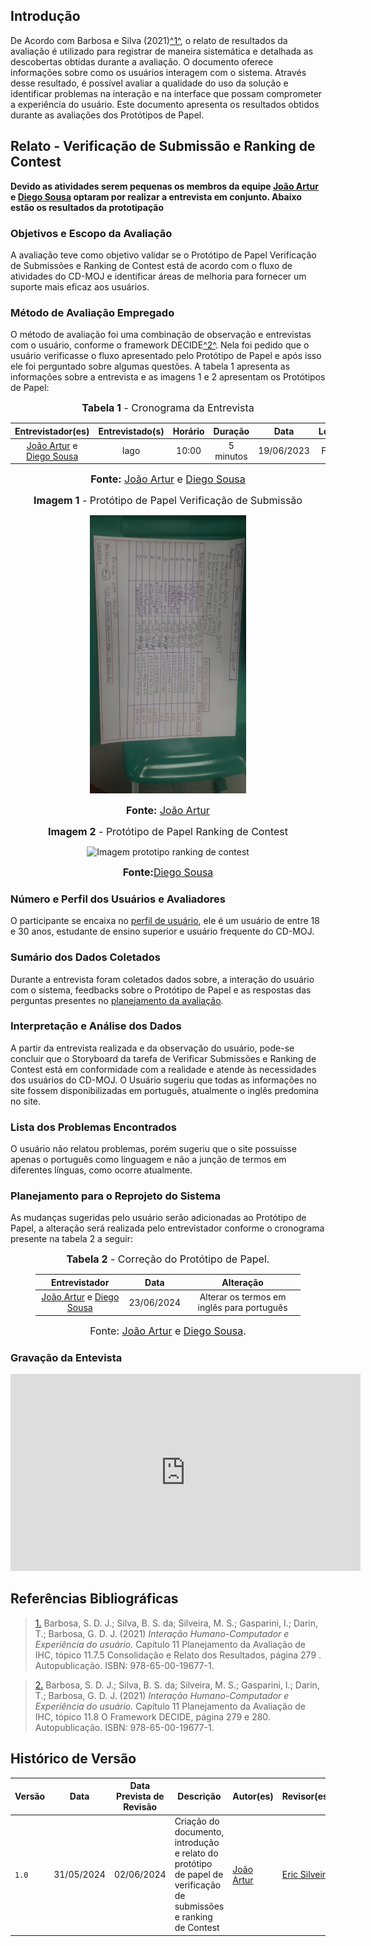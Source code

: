## <a>Introdução</a>

De Acordo com Barbosa e Silva (2021)<a id="anchor_1" href="#REF1">^1^</a>, o relato de resultados da avaliação é utilizado para registrar de maneira sistemática e detalhada as descobertas obtidas durante a avaliação. O documento oferece informações sobre como os usuários interagem com o sistema. Através desse resultado, é possível avaliar a qualidade do uso da solução e identificar problemas na interação e na interface que possam comprometer a experiência do usuário. Este documento apresenta os resultados obtidos durante as avaliações dos Protótipos de Papel.

## <a>Relato - Verificação de Submissão e Ranking de Contest</a>

**Devido as atividades serem pequenas os membros da equipe [João Artur](https://github.com/joao-artl) e [Diego Sousa](https://github.com/DiegoSousaLeite) optaram por realizar a entrevista em conjunto. Abaixo estão os resultados da prototipação**

### <a>Objetivos e Escopo da Avaliação</a>

A avaliação teve como objetivo validar se o Protótipo de Papel Verificação de Submissões e Ranking de Contest está de acordo com o fluxo de atividades do CD-MOJ e identificar áreas de melhoria para fornecer um suporte mais eficaz aos usuários.

### <a>Método de Avaliação Empregado</a>
O método de avaliação foi uma combinação de observação e entrevistas com o usuário, conforme o framework DECIDE<a id="anchor_2" href="#REF2">^2^</a>. Nela foi pedido que o usuário verificasse o fluxo apresentado pelo Protótipo de Papel e após isso ele foi perguntado sobre algumas questões. A tabela 1 apresenta as informações sobre a entrevista e as imagens 1 e 2 apresentam os Protótipos de Papel:

<center>

<font size="3"><p style="text-align: center"><b>Tabela 1</b> - Cronograma da Entrevista</p></font>

| Entrevistador(es) | Entrevistado(s) | Horário | Duração  | Data | Local |
| :----------------: | :-------------: | :---------------: | :------------: | :--------: | :----------: |
| [João Artur](https://github.com/joao-artl) e [Diego Sousa](https://github.com/DiegoSousaLeite)| Iago | 10:00 | 5 minutos | 19/06/2023 | FGA |

<font size="3"><p style="text-align: center"><b>Fonte:</b> [João Artur](https://github.com/joao-artl) e [Diego Sousa](https://github.com/DiegoSousaLeite)</p></font>

<font size="3"><p style="text-align: center"><b>Imagem 1</b> - Protótipo de Papel Verificação de Submissão</p></font>

<img src="./assets/prototipoVerificacao.jpeg" alt="Imagem prototipo Verificação de submissão" style="width: 250px;"/>

<font size="3"><p style="text-align: center"><b>Fonte:</b> [João Artur](https://github.com/joao-artl)</p></font>

<font size="3"><p style="text-align: center"><b>Imagem 2</b> - Protótipo de Papel Ranking de Contest</p></font>

<img src="" alt="Imagem prototipo ranking de contest" style="width: 250px;"/>

<font size="3"><p style="text-align: center"><b>Fonte:</b>[Diego Sousa](https://github.com/DiegoSousaLeite)</p></font>

</center>

### <a>Número e Perfil dos Usuários e Avaliadores</a>

O participante se encaixa no [perfil de usuário](https://interacao-humano-computador.github.io/2024.1-CD-MOJ/analise-de-requisitos/perfildeUsuario/), ele é um usuário de entre 18 e 30 anos, estudante de ensino superior e usuário frequente do CD-MOJ.

### <a>Sumário dos Dados Coletados</a>

Durante a entrevista foram coletados dados sobre, a interação do usuário com o sistema, feedbacks sobre o Protótipo de Papel e as respostas das perguntas presentes no [planejamento da avaliação](https://interacao-humano-computador.github.io/2024.1-CD-MOJ/design-avaliacao-desenvolvimento/nivel2/prototipoPapel/planejamentoAvaliacao/#roteiro-de-perguntas).

### <a>Interpretação e Análise dos Dados</a>

A partir da entrevista realizada e da observação do usuário, pode-se concluir que o Storyboard da tarefa de Verificar Submissões e Ranking de Contest está em conformidade com a realidade e atende às necessidades dos usuários do CD-MOJ. O Usuário sugeriu que todas as informações no site fossem disponibilizadas em português, atualmente o inglês predomina no site.

### <a>Lista dos Problemas Encontrados</a>
O usuário não relatou problemas, porém sugeriu que o site possuisse apenas o português como linguagem e não a junção de termos em diferentes línguas, como ocorre atualmente.

### <a>Planejamento para o Reprojeto do Sistema</a>

As mudanças sugeridas pelo usuário serão adicionadas ao Protótipo de Papel, a alteração será realizada pelo entrevistador conforme o cronograma presente na tabela 2 a seguir:

<center>
<figure markdown>
<font size="3"><b>Tabela 2</b> - Correção do Protótipo de Papel.</font>

| Entrevistador | Data | Alteração |
| :----------------: | :-------------: | :---------------: | 
| [João Artur](https://github.com/joao-artl) e  [Diego Sousa](https://github.com/DiegoSousaLeite)| 23/06/2024 | Alterar os termos em inglês para português |

<font size="3">Fonte: [João Artur](https://github.com/joao-artl) e  [Diego Sousa](https://github.com/DiegoSousaLeite).</font>
</center>

### <a>Gravação da Entevista</a>

<iframe width="560" height="315" src="https://www.youtube.com/embed/YgvQ_9zKFK0?si=6YbVbOJSe82hguH_" title="YouTube video player" frameborder="0" allow="accelerometer; autoplay; clipboard-write; encrypted-media; gyroscope; picture-in-picture; web-share" referrerpolicy="strict-origin-when-cross-origin" allowfullscreen></iframe>

## <a>Referências Bibliográficas</a>

> <a id="REF1" href="#anchor_1">1.</a> Barbosa, S. D. J.; Silva, B. S. da; Silveira, M. S.; Gasparini, I.; Darin, T.; Barbosa, G. D. J. (2021) *Interação Humano-Computador e Experiência do usuário.* Capítulo 11 Planejamento da Avaliação de IHC, tópico 11.7.5 Consolidação e Relato dos Resultados, página 279 . Autopublicação. ISBN: 978-65-00-19677-1.

> <a id="REF2" href="#anchor_2">2.</a> Barbosa, S. D. J.; Silva, B. S. da; Silveira, M. S.; Gasparini, I.; Darin, T.; Barbosa, G. D. J. (2021) *Interação Humano-Computador e Experiência do usuário.* Capítulo 11 Planejamento da Avaliação de IHC, tópico 11.8 O Framework DECIDE, página 279 e 280. Autopublicação. ISBN: 978-65-00-19677-1.

## <a>Histórico de Versão</a>

| Versão | Data | Data Prevista de Revisão | Descrição  | Autor(es)  | Revisor(es) |
| ------- | ------ | ------ | ------- | -------- | -------- |
| `1.0` | 31/05/2024 | 02/06/2024 | Criação do documento, introdução e relato do protótipo de papel de verificação de submissões e ranking de Contest| [João Artur](https://github.com/joao-artl) | [Eric Silveira](https://github.com/ericbky) |